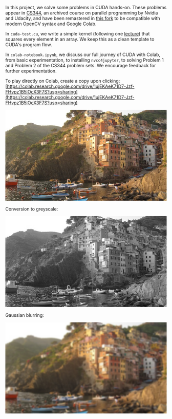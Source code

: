 In this project, we solve some problems in CUDA hands-on. These problems appear in [CS344](https://github.com/udacity/cs344), an archived course on parallel programming by Nvidia and Udacity, and have been remastered in [this fork](https://github.com/Adeemj/cs344) to be compatible with modern OpenCV syntax and Google Colab.

In `cuda-test.cu`, we write a simple kernel (following one [lecture](https://www.youtube.com/watch?v=ByrK61fNVW0&list=PLAwxTw4SYaPm0z11jGTXRF7RuEEAgsIwH&index=31)) that squares every element in an array. We keep this as a clean template to CUDA's program flow.

In `colab-notebook.ipynb`, we discuss our full journey of CUDA with Colab, from basic experimentation, to installing `nvcc4jupyter`, to solving Problem 1 and Problem 2 of the CS344 problem sets. We encourage feedback for further experimentation.

To play directly on Colab, create a copy upon clicking: [https://colab.research.google.com/drive/1ujEKAeK71D7-Jzf-FHvpz1B5lOcX3F7S?usp=sharing](https://colab.research.google.com/drive/1ujEKAeK71D7-Jzf-FHvpz1B5lOcX3F7S?usp=sharing)

<!-- <img src="https://drive.google.com/uc?export=view&id=1lLxx9JxLuMZqrKufokpC17HTWRhJFH5I" width="500px"> -->
![input](problem-1-images/cinque_terre_small.jpg)

Conversion to greyscale:

![greyscale](problem-1-images/HW1_output.png)
<!-- <img src="https://drive.google.com/uc?export=view&id=1X_VABMZxBYLyrOmhPGOIuRVFMOZ9xifx" width="500px"> -->

Gaussian blurring:

![blurred](problem-2-images/HW2_output.png)
<!-- <img src="https://drive.google.com/uc?export=view&id=13Vy9seUNQU5Gzv1YDWIYm_s1a6_1bBop" width="500px"> -->